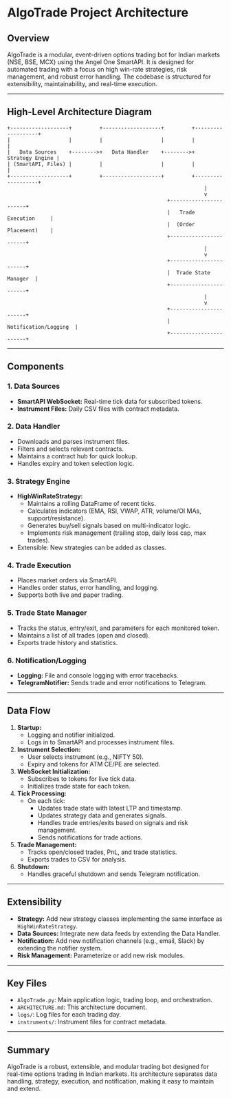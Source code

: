 # AlgoTrade Project Architecture

## Overview
AlgoTrade is a modular, event-driven options trading bot for Indian markets (NSE, BSE, MCX) using the Angel One SmartAPI. It is designed for automated trading with a focus on high win-rate strategies, risk management, and robust error handling. The codebase is structured for extensibility, maintainability, and real-time execution.

---

## High-Level Architecture Diagram

```
+-------------------+         +-------------------+         +-------------------+
|                   |         |                   |         |                   |
|   Data Sources    +-------->+   Data Handler    +-------->+   Strategy Engine |
| (SmartAPI, Files) |         |                   |         |                   |
+-------------------+         +-------------------+         +-------------------+
                                                                |
                                                                v
                                                    +-----------------------+
                                                    |   Trade Execution     |
                                                    |  (Order Placement)    |
                                                    +-----------------------+
                                                                |
                                                                v
                                                    +-----------------------+
                                                    |  Trade State Manager  |
                                                    +-----------------------+
                                                                |
                                                                v
                                                    +-----------------------+
                                                    | Notification/Logging  |
                                                    +-----------------------+
```

---

## Components

### 1. Data Sources
- **SmartAPI WebSocket:** Real-time tick data for subscribed tokens.
- **Instrument Files:** Daily CSV files with contract metadata.

### 2. Data Handler
- Downloads and parses instrument files.
- Filters and selects relevant contracts.
- Maintains a contract hub for quick lookup.
- Handles expiry and token selection logic.

### 3. Strategy Engine
- **HighWinRateStrategy:**
  - Maintains a rolling DataFrame of recent ticks.
  - Calculates indicators (EMA, RSI, VWAP, ATR, volume/OI MAs, support/resistance).
  - Generates buy/sell signals based on multi-indicator logic.
  - Implements risk management (trailing stop, daily loss cap, max trades).
- Extensible: New strategies can be added as classes.

### 4. Trade Execution
- Places market orders via SmartAPI.
- Handles order status, error handling, and logging.
- Supports both live and paper trading.

### 5. Trade State Manager
- Tracks the status, entry/exit, and parameters for each monitored token.
- Maintains a list of all trades (open and closed).
- Exports trade history and statistics.

### 6. Notification/Logging
- **Logging:** File and console logging with error tracebacks.
- **TelegramNotifier:** Sends trade and error notifications to Telegram.

---

## Data Flow

1. **Startup:**
   - Logging and notifier initialized.
   - Logs in to SmartAPI and processes instrument files.
2. **Instrument Selection:**
   - User selects instrument (e.g., NIFTY 50).
   - Expiry and tokens for ATM CE/PE are selected.
3. **WebSocket Initialization:**
   - Subscribes to tokens for live tick data.
   - Initializes trade state for each token.
4. **Tick Processing:**
   - On each tick:
     - Updates trade state with latest LTP and timestamp.
     - Updates strategy data and generates signals.
     - Handles trade entries/exits based on signals and risk management.
     - Sends notifications for trade actions.
5. **Trade Management:**
   - Tracks open/closed trades, PnL, and trade statistics.
   - Exports trades to CSV for analysis.
6. **Shutdown:**
   - Handles graceful shutdown and sends Telegram notification.

---

## Extensibility
- **Strategy:** Add new strategy classes implementing the same interface as `HighWinRateStrategy`.
- **Data Sources:** Integrate new data feeds by extending the Data Handler.
- **Notification:** Add new notification channels (e.g., email, Slack) by extending the notifier system.
- **Risk Management:** Parameterize or add new risk modules.

---

## Key Files
- `AlgoTrade.py`: Main application logic, trading loop, and orchestration.
- `ARCHITECTURE.md`: This architecture document.
- `logs/`: Log files for each trading day.
- `instruments/`: Instrument files for contract metadata.

---

## Summary
AlgoTrade is a robust, extensible, and modular trading bot designed for real-time options trading in Indian markets. Its architecture separates data handling, strategy, execution, and notification, making it easy to maintain and extend. 